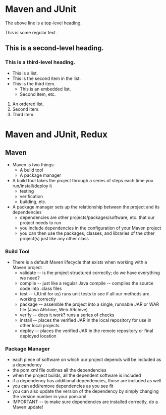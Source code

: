 <!-- this is a markdown file -->
<!-- markdown files are often used for GitHub repo readmes and other areas you need quick formatting -->
# Maven and JUnit

The above line is a top-level heading.

This is some regular text.

## This is a second-level heading.

### This is a third-level heading.
- This is a list.
- This is the second item in the list.
- This is the third item.
    - This is an embedded list.
    - Second item, etc.

1. An ordered list.
2. Second item.
3. Third item.

# Maven and JUnit, Redux

## Maven
- Maven is two things:
    - A build tool
    - A package manager
- A build tool takes the project through a series of steps each time you run/install/deploy it
    - testing
    - verification
    - building, etc.
- A package manager sets up the relationship between the project and its dependencies
    - dependencies are other projects/packages/software, etc. that our project needs to run
    - you include dependencies in the configuration of your Maven project
    - you can then use the packages, classes, and libraries of the other project(s) just like any other class

### Build Tool
- There is a default Maven lifecycle that exists when working with a Maven project
    - validate -- is the project structured correctly; do we have everything we need?
    - compile -- just like a regular Java compile -- compiles the source code into .class files
    - test -- (JUnit for us) runs unit tests to see if all our methods are working correctly
    - package -- assemble the project into a single, runnable JAR or WAR file (Java ARchive, Web ARchive)
    - verify -- does it work? runs a series of checks
    - install -- places the verified JAR in the local repository for use in other local projects
    - deploy -- places the verified JAR in the remote repository or final deployed location

### Package Manager
- each piece of software on which our project depends will be included as a dependency
- the pom.xml file outlines all the dependencies
- when the project builds, all the dependent software is included
- if a dependency has additional dependencies, those are included as well
- you can add/remove dependencies as you see fit
- you can also update the version of the dependency by simply changing the version number in your pom.xml
- IMPORTANT -- to make sure dependencies are installed correctly, do a Maven update!
